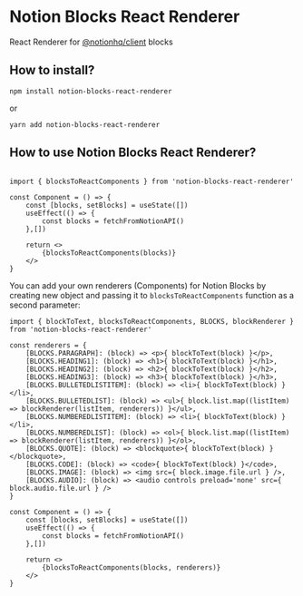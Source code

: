 # Notion Blocks React Renderer

React Renderer for [@notionhq/client](https://www.npmjs.com/package/@notionhq/client) blocks

## How to install?

```
npm install notion-blocks-react-renderer
```

or

```
yarn add notion-blocks-react-renderer
```

## How to use Notion Blocks React Renderer?

```

import { blocksToReactComponents } from 'notion-blocks-react-renderer'

const Component = () => {
    const [blocks, setBlocks] = useState([])
    useEffect(() => {
        const blocks = fetchFromNotionAPI()
    },[])

    return <>
        {blocksToReactComponents(blocks)}
    </>
}
```

You can add your own renderers (Components) for Notion Blocks by creating new object and passing it to `blocksToReactComponents` function as a second parameter:

```
import { blockToText, blocksToReactComponents, BLOCKS, blockRenderer } from 'notion-blocks-react-renderer'

const renderers = {
    [BLOCKS.PARAGRAPH]: (block) => <p>{ blockToText(block) }</p>,
    [BLOCKS.HEADING1]: (block) => <h1>{ blockToText(block) }</h1>,
    [BLOCKS.HEADING2]: (block) => <h2>{ blockToText(block) }</h2>,
    [BLOCKS.HEADING3]: (block) => <h3>{ blockToText(block) }</h3>,
    [BLOCKS.BULLETEDLISTITEM]: (block) => <li>{ blockToText(block) }</li>,
    [BLOCKS.BULLETEDLIST]: (block) => <ul>{ block.list.map((listItem) => blockRenderer(listItem, renderers)) }</ul>,
    [BLOCKS.NUMBEREDLISTITEM]: (block) => <li>{ blockToText(block) }</li>,
    [BLOCKS.NUMBEREDLIST]: (block) => <ol>{ block.list.map((listItem) => blockRenderer(listItem, renderers)) }</ol>,
    [BLOCKS.QUOTE]: (block) => <blockquote>{ blockToText(block) }</blockquote>,
    [BLOCKS.CODE]: (block) => <code>{ blockToText(block) }</code>,
    [BLOCKS.IMAGE]: (block) => <img src={ block.image.file.url } />,
    [BLOCKS.AUDIO]: (block) => <audio controls preload='none' src={ block.audio.file.url } />
}

const Component = () => {
    const [blocks, setBlocks] = useState([])
    useEffect(() => {
        const blocks = fetchFromNotionAPI()
    },[])

    return <>
        {blocksToReactComponents(blocks, renderers)}
    </>
}

```
